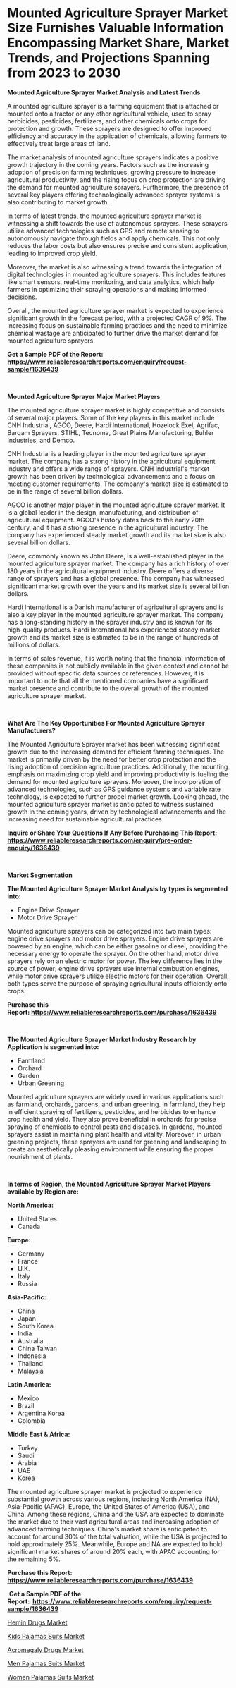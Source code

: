 <p><h1>Mounted Agriculture Sprayer Market Size Furnishes Valuable Information Encompassing Market Share, Market Trends, and Projections Spanning from 2023 to 2030</h1></p><p><strong>Mounted Agriculture Sprayer Market Analysis and Latest Trends</strong></p>
<p><p>A mounted agriculture sprayer is a farming equipment that is attached or mounted onto a tractor or any other agricultural vehicle, used to spray herbicides, pesticides, fertilizers, and other chemicals onto crops for protection and growth. These sprayers are designed to offer improved efficiency and accuracy in the application of chemicals, allowing farmers to effectively treat large areas of land.</p><p>The market analysis of mounted agriculture sprayers indicates a positive growth trajectory in the coming years. Factors such as the increasing adoption of precision farming techniques, growing pressure to increase agricultural productivity, and the rising focus on crop protection are driving the demand for mounted agriculture sprayers. Furthermore, the presence of several key players offering technologically advanced sprayer systems is also contributing to market growth.</p><p>In terms of latest trends, the mounted agriculture sprayer market is witnessing a shift towards the use of autonomous sprayers. These sprayers utilize advanced technologies such as GPS and remote sensing to autonomously navigate through fields and apply chemicals. This not only reduces the labor costs but also ensures precise and consistent application, leading to improved crop yield.</p><p>Moreover, the market is also witnessing a trend towards the integration of digital technologies in mounted agriculture sprayers. This includes features like smart sensors, real-time monitoring, and data analytics, which help farmers in optimizing their spraying operations and making informed decisions.</p><p>Overall, the mounted agriculture sprayer market is expected to experience significant growth in the forecast period, with a projected CAGR of 9%. The increasing focus on sustainable farming practices and the need to minimize chemical wastage are anticipated to further drive the market demand for mounted agriculture sprayers.</p></p>
<p><strong>Get a Sample PDF of the Report:&nbsp; <a href="https://www.reliableresearchreports.com/enquiry/request-sample/1636439">https://www.reliableresearchreports.com/enquiry/request-sample/1636439</a></strong></p>
<p>&nbsp;</p>
<p><strong>Mounted Agriculture Sprayer Major Market Players</strong></p>
<p><p>The mounted agriculture sprayer market is highly competitive and consists of several major players. Some of the key players in this market include CNH Industrial, AGCO, Deere, Hardi International, Hozelock Exel, Agrifac, Bargam Sprayers, STIHL, Tecnoma, Great Plains Manufacturing, Buhler Industries, and Demco.</p><p>CNH Industrial is a leading player in the mounted agriculture sprayer market. The company has a strong history in the agricultural equipment industry and offers a wide range of sprayers. CNH Industrial's market growth has been driven by technological advancements and a focus on meeting customer requirements. The company's market size is estimated to be in the range of several billion dollars.</p><p>AGCO is another major player in the mounted agriculture sprayer market. It is a global leader in the design, manufacturing, and distribution of agricultural equipment. AGCO's history dates back to the early 20th century, and it has a strong presence in the agricultural industry. The company has experienced steady market growth and its market size is also several billion dollars.</p><p>Deere, commonly known as John Deere, is a well-established player in the mounted agriculture sprayer market. The company has a rich history of over 180 years in the agricultural equipment industry. Deere offers a diverse range of sprayers and has a global presence. The company has witnessed significant market growth over the years and its market size is several billion dollars.</p><p>Hardi International is a Danish manufacturer of agricultural sprayers and is also a key player in the mounted agriculture sprayer market. The company has a long-standing history in the sprayer industry and is known for its high-quality products. Hardi International has experienced steady market growth and its market size is estimated to be in the range of hundreds of millions of dollars.</p><p>In terms of sales revenue, it is worth noting that the financial information of these companies is not publicly available in the given context and cannot be provided without specific data sources or references. However, it is important to note that all the mentioned companies have a significant market presence and contribute to the overall growth of the mounted agriculture sprayer market.</p></p>
<p>&nbsp;</p>
<p><strong>What Are The Key Opportunities For Mounted Agriculture Sprayer Manufacturers?</strong></p>
<p><p>The Mounted Agriculture Sprayer market has been witnessing significant growth due to the increasing demand for efficient farming techniques. The market is primarily driven by the need for better crop protection and the rising adoption of precision agriculture practices. Additionally, the mounting emphasis on maximizing crop yield and improving productivity is fueling the demand for mounted agriculture sprayers. Moreover, the incorporation of advanced technologies, such as GPS guidance systems and variable rate technology, is expected to further propel market growth. Looking ahead, the mounted agriculture sprayer market is anticipated to witness sustained growth in the coming years, driven by technological advancements and the increasing need for sustainable agricultural practices.</p></p>
<p><strong>Inquire or Share Your Questions If Any Before Purchasing This Report: <a href="https://www.reliableresearchreports.com/enquiry/pre-order-enquiry/1636439">https://www.reliableresearchreports.com/enquiry/pre-order-enquiry/1636439</a></strong></p>
<p>&nbsp;</p>
<p><strong>Market Segmentation</strong></p>
<p><strong>The Mounted Agriculture Sprayer Market Analysis by types is segmented into:</strong></p>
<p><ul><li>Engine Drive Sprayer</li><li>Motor Drive Sprayer</li></ul></p>
<p><p>Mounted agriculture sprayers can be categorized into two main types: engine drive sprayers and motor drive sprayers. Engine drive sprayers are powered by an engine, which can be either gasoline or diesel, providing the necessary energy to operate the sprayer. On the other hand, motor drive sprayers rely on an electric motor for power. The key difference lies in the source of power; engine drive sprayers use internal combustion engines, while motor drive sprayers utilize electric motors for their operation. Overall, both types serve the purpose of spraying agricultural inputs efficiently onto crops.</p></p>
<p><strong>Purchase this Report:&nbsp;<a href="https://www.reliableresearchreports.com/purchase/1636439">https://www.reliableresearchreports.com/purchase/1636439</a></strong></p>
<p>&nbsp;</p>
<p><strong>The Mounted Agriculture Sprayer Market Industry Research by Application is segmented into:</strong></p>
<p><ul><li>Farmland</li><li>Orchard</li><li>Garden</li><li>Urban Greening</li></ul></p>
<p><p>Mounted agriculture sprayers are widely used in various applications such as farmland, orchards, gardens, and urban greening. In farmland, they help in efficient spraying of fertilizers, pesticides, and herbicides to enhance crop health and yield. They also prove beneficial in orchards for precise spraying of chemicals to control pests and diseases. In gardens, mounted sprayers assist in maintaining plant health and vitality. Moreover, in urban greening projects, these sprayers are used for greening and landscaping to create an aesthetically pleasing environment while ensuring the proper nourishment of plants.</p></p>
<p>&nbsp;</p>
<p><strong>In terms of Region, the Mounted Agriculture Sprayer Market Players available by Region are:</strong></p>
<p>
    <p> <strong> North America: </strong>
        <ul>
            <li>United States</li>
            <li>Canada</li>
        </ul>
        </p> 
    <p> <strong> Europe: </strong>
        <ul>
            <li>Germany</li>
            <li>France</li>
            <li>U.K.</li>
            <li>Italy</li>
            <li>Russia</li>
        </ul>
        </p> 
    <p> <strong> Asia-Pacific: </strong>
        <ul>
            <li>China</li>
            <li>Japan</li>
            <li>South Korea</li>
            <li>India</li>
            <li>Australia</li>
            <li>China Taiwan</li>
            <li>Indonesia</li>
            <li>Thailand</li>
            <li>Malaysia</li>
        </ul>
        </p> 
    <p> <strong> Latin America: </strong>
        <ul>
            <li>Mexico</li>
            <li>Brazil</li>
            <li>Argentina Korea</li>
            <li>Colombia</li>
        </ul>
        </p> 
    <p> <strong> Middle East & Africa: </strong>
        <ul>
            <li>Turkey</li>
            <li>Saudi</li>
            <li>Arabia</li>
            <li>UAE</li>
            <li>Korea</li>
        </ul>
    </p>
    </p>
<p><p>The mounted agriculture sprayer market is projected to experience substantial growth across various regions, including North America (NA), Asia-Pacific (APAC), Europe, the United States of America (USA), and China. Among these regions, China and the USA are expected to dominate the market due to their vast agricultural areas and increasing adoption of advanced farming techniques. China's market share is anticipated to account for around 30% of the total valuation, while the USA is projected to hold approximately 25%. Meanwhile, Europe and NA are expected to hold significant market shares of around 20% each, with APAC accounting for the remaining 5%.</p></p>
<p><strong>Purchase this Report: <a href="https://www.reliableresearchreports.com/purchase/1636439">https://www.reliableresearchreports.com/purchase/1636439</a></strong></p>
<p>&nbsp;<strong>Get a Sample PDF of the Report:&nbsp;&nbsp;<a href="https://www.reliableresearchreports.com/enquiry/request-sample/1636439">https://www.reliableresearchreports.com/enquiry/request-sample/1636439</a></strong></p>
<p><strong></strong></p>
<p><p><a href="https://medium.com/@omamuller06/hemin-drugs-nbsp-market-focuses-on-market-share-size-and-projected-forecast-till-2030-92d44b2b671c">Hemin Drugs Market</a></p><p><a href="https://www.linkedin.com/pulse/kids-pajamas-suits-market-research-report-provides-thorough-3gxje/">Kids Pajamas Suits Market</a></p><p><a href="https://medium.com/@markuspagac/acromegaly-drugs-market-trends-and-market-analysis-forecasted-for-period-2023-2030-b0962ef253c9">Acromegaly Drugs Market</a></p><p><a href="https://www.linkedin.com/pulse/men-pajamas-suits-market-size-share-amp-trends-analysis-report-9nw2e/">Men Pajamas Suits Market</a></p><p><a href="https://www.linkedin.com/pulse/decoding-women-pajamas-suits-market-deep-dive-latest-jywge/">Women Pajamas Suits Market</a></p></p>